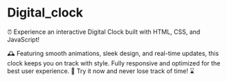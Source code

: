 # Digital_clock

⏰ Experience an interactive Digital Clock built with HTML, CSS, and JavaScript! 

🕰️ Featuring smooth animations, sleek design, and real-time updates, this clock keeps you on track with style. Fully responsive and optimized for the best user experience. 
        🌟 Try it now and never lose track of time! ⌛

